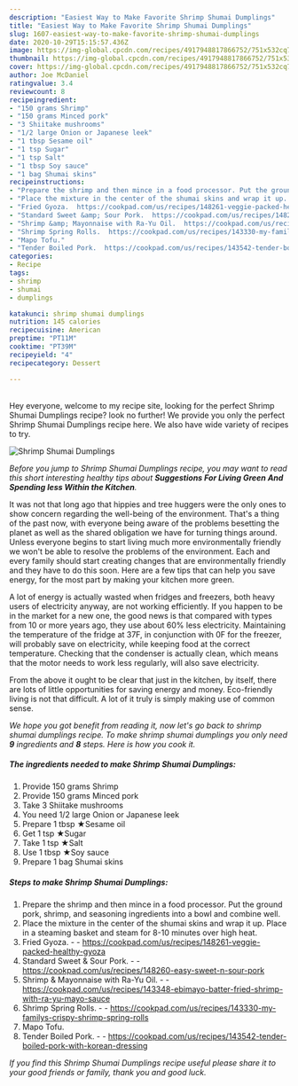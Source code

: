 ```yaml
---
description: "Easiest Way to Make Favorite Shrimp Shumai Dumplings"
title: "Easiest Way to Make Favorite Shrimp Shumai Dumplings"
slug: 1607-easiest-way-to-make-favorite-shrimp-shumai-dumplings
date: 2020-10-29T15:15:57.436Z
image: https://img-global.cpcdn.com/recipes/4917948817866752/751x532cq70/shrimp-shumai-dumplings-recipe-main-photo.jpg
thumbnail: https://img-global.cpcdn.com/recipes/4917948817866752/751x532cq70/shrimp-shumai-dumplings-recipe-main-photo.jpg
cover: https://img-global.cpcdn.com/recipes/4917948817866752/751x532cq70/shrimp-shumai-dumplings-recipe-main-photo.jpg
author: Joe McDaniel
ratingvalue: 3.4
reviewcount: 8
recipeingredient:
- "150 grams Shrimp"
- "150 grams Minced pork"
- "3 Shiitake mushrooms"
- "1/2 large Onion or Japanese leek"
- "1 tbsp Sesame oil"
- "1 tsp Sugar"
- "1 tsp Salt"
- "1 tbsp Soy sauce"
- "1 bag Shumai skins"
recipeinstructions:
- "Prepare the shrimp and then mince in a food processor. Put the ground pork, shrimp, and seasoning ingredients into a bowl and combine well."
- "Place the mixture in the center of the shumai skins and wrap it up. Place in a steaming basket and steam for 8-10 minutes over high heat."
- "Fried Gyoza.  https://cookpad.com/us/recipes/148261-veggie-packed-healthy-gyoza"
- "Standard Sweet &amp; Sour Pork.  https://cookpad.com/us/recipes/148260-easy-sweet-n-sour-pork"
- "Shrimp &amp; Mayonnaise with Ra-Yu Oil.  https://cookpad.com/us/recipes/143348-ebimayo-batter-fried-shrimp-with-ra-yu-mayo-sauce"
- "Shrimp Spring Rolls.  https://cookpad.com/us/recipes/143330-my-familys-crispy-shrimp-spring-rolls"
- "Mapo Tofu."
- "Tender Boiled Pork.  https://cookpad.com/us/recipes/143542-tender-boiled-pork-with-korean-dressing"
categories:
- Recipe
tags:
- shrimp
- shumai
- dumplings

katakunci: shrimp shumai dumplings 
nutrition: 145 calories
recipecuisine: American
preptime: "PT11M"
cooktime: "PT39M"
recipeyield: "4"
recipecategory: Dessert

---
```

<br>
Hey everyone, welcome to my recipe site, looking for the perfect Shrimp Shumai Dumplings recipe? look no further! We provide you only the perfect Shrimp Shumai Dumplings recipe here. We also have wide variety of recipes to try.
<br>


![Shrimp Shumai Dumplings](https://img-global.cpcdn.com/recipes/4917948817866752/751x532cq70/shrimp-shumai-dumplings-recipe-main-photo.jpg)

<i>Before you jump to Shrimp Shumai Dumplings recipe, you may want to read this short interesting healthy tips about 
<strong>Suggestions For Living Green And Spending less Within the Kitchen</strong>.</i>
</br>

It was not that long ago that hippies and tree huggers were the only ones to show concern regarding the well-being of the environment. That's a thing of the past now, with everyone being aware of the problems besetting the planet as well as the shared obligation we have for turning things around. Unless everyone begins to start living much more environmentally friendly we won't be able to resolve the problems of the environment. Each and every family should start creating changes that are environmentally friendly and they have to do this soon. Here are a few tips that can help you save energy, for the most part by making your kitchen more green.

A lot of energy is actually wasted when fridges and freezers, both heavy users of electricity anyway, are not working efficiently. If you happen to be in the market for a new one, the good news is that compared with types from 10 or more years ago, they use about 60% less electricity. Maintaining the temperature of the fridge at 37F, in conjunction with 0F for the freezer, will probably save on electricity, while keeping food at the correct temperature. Checking that the condenser is actually clean, which means that the motor needs to work less regularly, will also save electricity.

From the above it ought to be clear that just in the kitchen, by itself, there are lots of little opportunities for saving energy and money. Eco-friendly living is not that difficult. A lot of it truly is simply making use of common sense.


<i>We hope you got benefit from reading it, now let's go back to shrimp shumai dumplings recipe. To make shrimp shumai dumplings you only need <strong>9</strong> ingredients and <strong>8</strong> steps. Here is how you cook it.
</i>

##### The ingredients needed to make Shrimp Shumai Dumplings:

1. Provide 150 grams Shrimp
1. Provide 150 grams Minced pork
1. Take 3 Shiitake mushrooms
1. You need 1/2 large Onion or Japanese leek
1. Prepare 1 tbsp ★Sesame oil
1. Get 1 tsp ★Sugar
1. Take 1 tsp ★Salt
1. Use 1 tbsp ★Soy sauce
1. Prepare 1 bag Shumai skins


##### Steps to make Shrimp Shumai Dumplings:

1. Prepare the shrimp and then mince in a food processor. Put the ground pork, shrimp, and seasoning ingredients into a bowl and combine well.
1. Place the mixture in the center of the shumai skins and wrap it up. Place in a steaming basket and steam for 8-10 minutes over high heat.
1. Fried Gyoza. -  - https://cookpad.com/us/recipes/148261-veggie-packed-healthy-gyoza
1. Standard Sweet &amp; Sour Pork. -  - https://cookpad.com/us/recipes/148260-easy-sweet-n-sour-pork
1. Shrimp &amp; Mayonnaise with Ra-Yu Oil. -  - https://cookpad.com/us/recipes/143348-ebimayo-batter-fried-shrimp-with-ra-yu-mayo-sauce
1. Shrimp Spring Rolls. -  - https://cookpad.com/us/recipes/143330-my-familys-crispy-shrimp-spring-rolls
1. Mapo Tofu.
1. Tender Boiled Pork. -  - https://cookpad.com/us/recipes/143542-tender-boiled-pork-with-korean-dressing


<i>If you find this Shrimp Shumai Dumplings recipe useful please share it to your good friends or family, thank you and good luck.</i>
